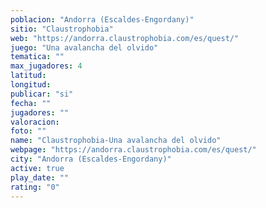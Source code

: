 ```yaml
---
poblacion: "Andorra (Escaldes-Engordany)"
sitio: "Claustrophobia"
web: "https://andorra.claustrophobia.com/es/quest/"
juego: "Una avalancha del olvido"
tematica: ""
max_jugadores: 4
latitud: 
longitud: 
publicar: "si"
fecha: ""
jugadores: ""
valoracion: 
foto: ""
name: "Claustrophobia-Una avalancha del olvido"
webpage: "https://andorra.claustrophobia.com/es/quest/"
city: "Andorra (Escaldes-Engordany)"
active: true
play_date: ""
rating: "0"
---
```

